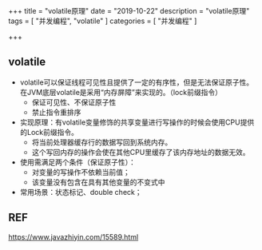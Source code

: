 +++
title = "volatile原理"
date = "2019-10-22"
description = "volatile原理"
tags = [
    "并发编程",
    "volatile"
]
categories = [
    "并发编程"
]

+++
<!--more-->

## volatile

- volatile可以保证线程可见性且提供了一定的有序性，但是无法保证原子性。在JVM底层volatile是采用“内存屏障”来实现的。（lock前缀指令）
  - 保证可见性、不保证原子性
  - 禁止指令重排序
- 实现原理：有volatile变量修饰的共享变量进行写操作的时候会使用CPU提供的Lock前缀指令。
  - 将当前处理器缓存行的数据写回到系统内存。
  - 这个写回内存的操作会使在其他CPU里缓存了该内存地址的数据无效。
- 使用需满足两个条件（保证原子性）：
  - 对变量的写操作不依赖当前值；
  - 该变量没有包含在具有其他变量的不变式中
- 常用场景：状态标记、double check；

## REF

https://www.javazhiyin.com/15589.html


